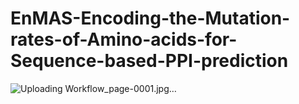 # EnMAS-Encoding-the-Mutation-rates-of-Amino-acids-for-Sequence-based-PPI-prediction

![Uploading Workflow_page-0001.jpg…]()
